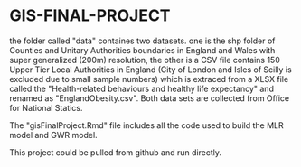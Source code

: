 # GIS-FINAL-PROJECT
the folder called "data" containes two datasets. one is the shp folder of Counties and Unitary Authorities boundaries in England and Wales with super generalized (200m) resolution, the other is a CSV file contains 150 Upper Tier Local Authorities in England (City of London and Isles of Scilly is excluded due to small sample numbers) which is extraced from a XLSX file called the "Health-related behaviours and healthy life expectancy" and renamed as "EnglandObesity.csv". Both data sets are collected from Office for National Statics.

The "gisFinalProject.Rmd" file includes all the code used to build the MLR model and GWR model.

This project could be pulled from github and run directly.
